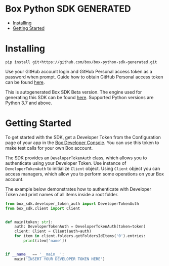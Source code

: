 # Box Python SDK GENERATED

<!-- START doctoc generated TOC please keep comment here to allow auto update -->
<!-- DON'T EDIT THIS SECTION, INSTEAD RE-RUN doctoc TO UPDATE -->

- [Installing](#installing)
- [Getting Started](#getting-started)

<!-- END doctoc generated TOC please keep comment here to allow auto update -->

# Installing

```console
pip install git+https://github.com/box/box-python-sdk-generated.git
```

Use your GitHub account login and GitHub Personal access token as a password when prompt.
Guide how to obtain GitHub Personal access token can be found [here](https://docs.github.com/en/authentication/keeping-your-account-and-data-secure/creating-a-personal-access-token#creating-a-fine-grained-personal-access-token).

This is autogenerated Box SDK Beta version. The engine used for generating this SDK can be found [here](https://github.com/box/box-codegen).
Supported Python versions are Python 3.7 and above.

# Getting Started

To get started with the SDK, get a Developer Token from the Configuration page of your app in the [Box Developer
Console](https://app.box.com/developers/console). You can use this token to make test calls for your own Box account.

The SDK provides an `DeveloperTokenAuth` class, which allows you to authenticate using your Developer Token.
Use instance of `DeveloperTokenAuth` to initialize `Client` object.
Using `Client` object you can access managers, which allow you to perform some operations on your Box account.

The example below demonstrates how to authenticate with Developer Token and print names of all items inside a root folder.

```python
from box_sdk.developer_token_auth import DeveloperTokenAuth
from box_sdk.client import Client


def main(token: str):
    auth: DeveloperTokenAuth = DeveloperTokenAuth(token=token)
    client: Client = Client(auth=auth)
    for item in client.folders.getFoldersIdItems('0').entries:
        print(item['name'])


if __name__ == '__main__':
    main('INSERT YOUR DEVELOPER TOKEN HERE')
```
